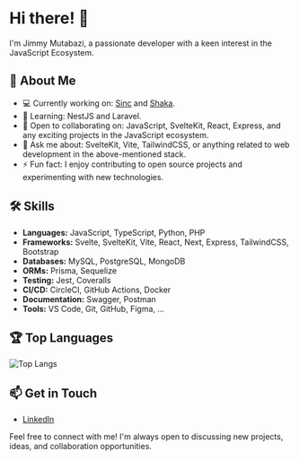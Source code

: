 # Hi there! 👋

I'm Jimmy Mutabazi, a passionate developer with a keen interest in the JavaScript Ecosystem.

## 🚀 About Me
- 💻 Currently working on: [Sinc](https://sinc.today) and [Shaka](https://www.shaka.rw).
- 🌱 Learning: NestJS and Laravel.
- 🤝 Open to collaborating on: JavaScript, SvelteKit, React, Express, and any exciting projects in the JavaScript ecosystem.
- 💬 Ask me about: SvelteKit, Vite, TailwindCSS, or anything related to web development in the above-mentioned stack.
- ⚡ Fun fact: I enjoy contributing to open source projects and experimenting with new technologies.

## 🛠️ Skills
- **Languages:** JavaScript, TypeScript, Python, PHP
- **Frameworks:** Svelte, SvelteKit, Vite, React, Next, Express, TailwindCSS, Bootstrap
- **Databases:** MySQL, PostgreSQL, MongoDB
- **ORMs:** Prisma, Sequelize
- **Testing:** Jest, Coveralls
- **CI/CD:** CircleCI, GitHub Actions, Docker
- **Documentation:** Swagger, Postman
- **Tools:** VS Code, Git, GitHub, Figma, ...

<!-- ## 📈 GitHub Stats
![GitHub stats](https://github-readme-stats.vercel.app/api?username=jimmymut&show_icons=true&theme=radical) -->

## 🏆 Top Languages
![Top Langs](https://github-readme-stats.vercel.app/api/top-langs/?username=jimmymut&layout=compact&theme=radical)

## 📫 Get in Touch
- [LinkedIn](https://www.linkedin.com/in/mutabazi-jimmy-134528116/)

Feel free to connect with me! I'm always open to discussing new projects, ideas, and collaboration opportunities.
